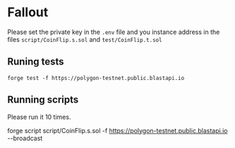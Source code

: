 # Fallout

Please set the private key in the `.env` file and you instance address in the files `script/CoinFlip.s.sol` and `test/CoinFlip.t.sol`

## Runing tests

`forge test -f https://polygon-testnet.public.blastapi.io`

## Running scripts

Please run it 10 times.

forge script script/CoinFlip.s.sol -f https://polygon-testnet.public.blastapi.io --broadcast